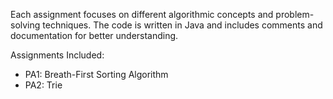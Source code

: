  Each assignment focuses on different algorithmic concepts and problem-solving techniques.
 The code is written in Java and includes comments and documentation for better understanding.

 Assignments Included:
 * PA1: Breath-First Sorting Algorithm
 * PA2: Trie
